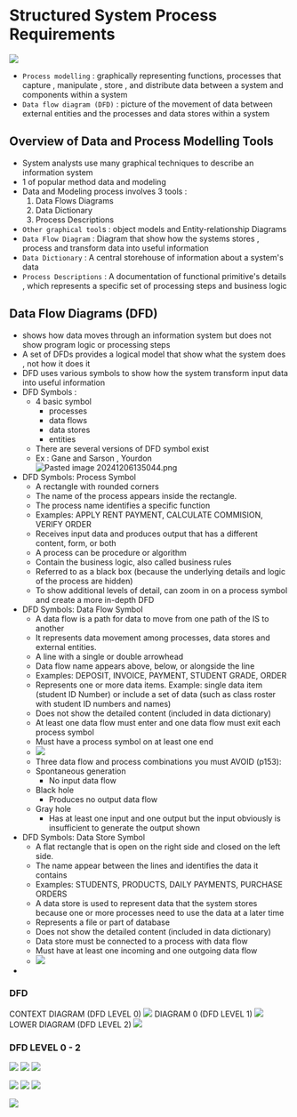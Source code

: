 # Structured System Process Requirements

![](../images/Pasted%20image%2020250204002324.png)


- `Process modelling` : graphically representing functions, processes that capture , manipulate , store , and distribute data between a system and components within a system
- `Data flow diagram (DFD)`  : picture of the movement of data between external entities and the processes and data stores within a system

## Overview of Data and Process Modelling Tools 
- System analysts use many graphical techniques to describe an information system 
- 1 of popular method data and modeling
- Data and Modeling process involves 3 tools :
	1. Data Flows Diagrams
	2. Data Dictionary 
	3. Process Descriptions
- `Other graphical tool`s : object models and Entity-relationship Diagrams 
- `Data Flow Diagram` : Diagram that show how the systems stores , process and transform data into useful information
- `Data Dictionary`  : A central storehouse of information about a system's data 
- `Process Descriptions` : A documentation of functional primitive's details , which represents a specific set of processing steps and business logic

## Data Flow Diagrams (DFD)
- shows how data moves through an information system but does not show program logic or processing steps 
- A set of DFDs provides a logical model that show what the system does , not how it does it 
- DFD uses various symbols to show how the system transform input data into useful information
- DFD Symbols : 
	- 4 basic symbol 
		- processes
		- data flows 
		- data stores
		- entities
	- There are several versions of DFD symbol exist 
	- Ex : Gane and Sarson  ,  Yourdon
![Pasted image 20241206135044.png](../images/Pasted%20image%2020241206135044.png)
- DFD Symbols: Process Symbol
	- A rectangle with rounded corners
	- The name of the process appears inside the rectangle.
	- The process name identifies a specific function
	- Examples: APPLY RENT PAYMENT, CALCULATE COMMISION, VERIFY ORDER
	- Receives input data and produces output that has a different content, form, or both
	- A process can be procedure or algorithm
	- Contain the business logic, also called business rules
	- Referred to as a black box (because the underlying details and logic of the process are hidden)
	- To show additional levels of detail, can zoom in on a process symbol and create a more in-depth DFD
- DFD Symbols: Data Flow Symbol
	- A data flow is a path for data to move from one path of the IS to another
	- It represents data movement among processes,  data stores and external entities.
	- A line with a single or double arrowhead
	- Data flow name appears above, below, or  alongside the line
	- Examples: DEPOSIT, INVOICE, PAYMENT, STUDENT GRADE, ORDER
	- Represents one or more data items. Example: single data item (student ID Number) or include a set of data (such as class roster with student ID numbers and names)
	- Does not show the detailed content (included in data dictionary)
	- At least one data flow must enter and one data flow must exit each process symbol
	- Must have a process symbol on at least one end
	- ![](../images/Pasted%20image%2020250204002825.png)
	- Three data flow and process combinations you must AVOID (p153):
	- Spontaneous generation
		- No input data flow
	- Black hole
		- Produces no output data flow
	- Gray hole
		- Has at least one input and one output but the input  obviously is insufficient to generate the output shown
- DFD Symbols: Data Store Symbol
	- A flat rectangle that is open on the right side and closed on the left side.
	- The name appear between the lines and identifies the data it contains
	- Examples: STUDENTS, PRODUCTS, DAILY PAYMENTS, PURCHASE ORDERS
	- A data store is used to represent data that the system stores because one or more processes need to use the data at a later time
	- Represents a file or part of database
	- Does not show the detailed content (included in data dictionary)
	- Data store must be connected to a process with data flow
	- Must have at least one incoming and one outgoing data flow
	- ![](../images/Pasted%20image%2020250204003245.png)
- 



### DFD

CONTEXT DIAGRAM (DFD LEVEL 0)
![](../images/Pasted%20image%2020250205151819.png)
DIAGRAM 0 (DFD LEVEL 1)
![](../images/Pasted%20image%2020250205151848.png)
LOWER DIAGRAM (DFD LEVEL 2)
![](../images/Pasted%20image%2020250205151929.png)

### DFD LEVEL 0 - 2
![](../images/Pasted%20image%2020250205152643.png)
![](../images/Pasted%20image%2020250205152743.png)
![](../images/Pasted%20image%2020250205152715.png)

![](../images/Pasted%20image%2020250205152932.png)
![](../images/Pasted%20image%2020250205152948.png)
![](../images/Pasted%20image%2020250205153003.png)

![](../images/Pasted%20image%2020250205153029.png)
